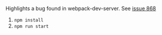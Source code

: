 Highlights a bug found in webpack-dev-server. See [issue 868](https://github.com/webpack/webpack-dev-server/issues/868)

1.  `npm install`
2.  `npm run start`
